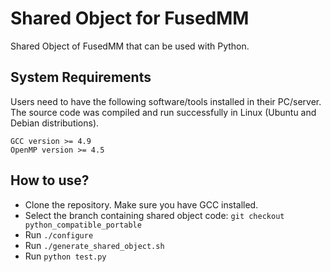 # Shared Object for FusedMM

Shared Object of FusedMM that can be used with Python.

## System Requirements
Users need to have the following software/tools installed in their PC/server. The source code was compiled and run successfully in Linux (Ubuntu and Debian distributions).
```
GCC version >= 4.9
OpenMP version >= 4.5
```
## How to use?

- Clone the repository. Make sure you have GCC installed.
- Select the branch containing shared object code:
    `git checkout python_compatible_portable`
- Run
    `./configure`
- Run
    `./generate_shared_object.sh`
- Run
    `python test.py`


